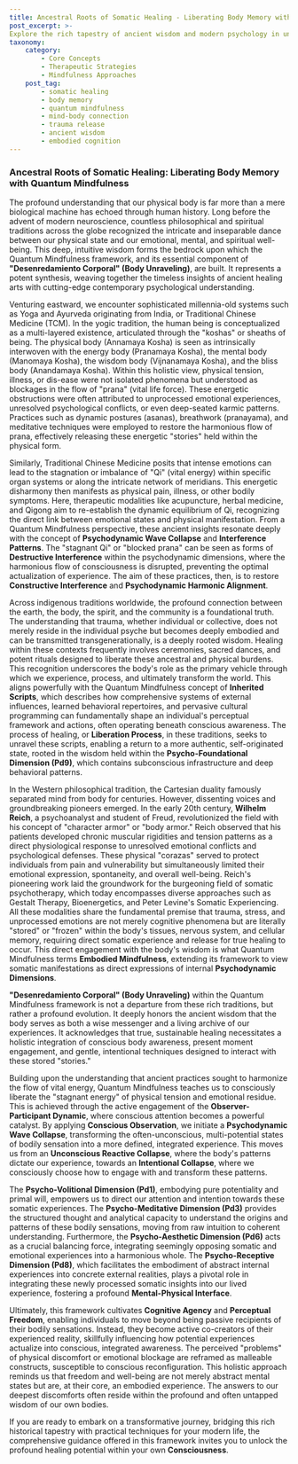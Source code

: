 ```yaml
---
title: Ancestral Roots of Somatic Healing - Liberating Body Memory with Quantum Mindfulness
post_excerpt: >-
Explore the rich tapestry of ancient wisdom and modern psychology in understanding body memory and somatic healing. This article delves into how the Quantum Mindfulness framework, particularly through its concept of 'Desenredamiento Corporal,' offers an evolutionary approach to liberating stored experiences and fostering holistic well-being by actively engaging with the body's profound intelligence.
taxonomy:
    category:
        - Core Concepts
        - Therapeutic Strategies
        - Mindfulness Approaches
    post_tag:
        - somatic healing
        - body memory
        - quantum mindfulness
        - mind-body connection
        - trauma release
        - ancient wisdom
        - embodied cognition
---
```

### Ancestral Roots of Somatic Healing: Liberating Body Memory with Quantum Mindfulness

The profound understanding that our physical body is far more than a mere biological machine has echoed through human history. Long before the advent of modern neuroscience, countless philosophical and spiritual traditions across the globe recognized the intricate and inseparable dance between our physical state and our emotional, mental, and spiritual well-being. This deep, intuitive wisdom forms the bedrock upon which the Quantum Mindfulness framework, and its essential component of **"Desenredamiento Corporal" (Body Unraveling)**, are built. It represents a potent synthesis, weaving together the timeless insights of ancient healing arts with cutting-edge contemporary psychological understanding.

Venturing eastward, we encounter sophisticated millennia-old systems such as Yoga and Ayurveda originating from India, or Traditional Chinese Medicine (TCM). In the yogic tradition, the human being is conceptualized as a multi-layered existence, articulated through the "koshas" or sheaths of being. The physical body (Annamaya Kosha) is seen as intrinsically interwoven with the energy body (Pranamaya Kosha), the mental body (Manomaya Kosha), the wisdom body (Vijnanamaya Kosha), and the bliss body (Anandamaya Kosha). Within this holistic view, physical tension, illness, or dis-ease were not isolated phenomena but understood as blockages in the flow of "prana" (vital life force). These energetic obstructions were often attributed to unprocessed emotional experiences, unresolved psychological conflicts, or even deep-seated karmic patterns. Practices such as dynamic postures (asanas), breathwork (pranayama), and meditative techniques were employed to restore the harmonious flow of prana, effectively releasing these energetic "stories" held within the physical form.

Similarly, Traditional Chinese Medicine posits that intense emotions can lead to the stagnation or imbalance of "Qi" (vital energy) within specific organ systems or along the intricate network of meridians. This energetic disharmony then manifests as physical pain, illness, or other bodily symptoms. Here, therapeutic modalities like acupuncture, herbal medicine, and Qigong aim to re-establish the dynamic equilibrium of Qi, recognizing the direct link between emotional states and physical manifestation. From a Quantum Mindfulness perspective, these ancient insights resonate deeply with the concept of **Psychodynamic Wave Collapse** and **Interference Patterns**. The "stagnant Qi" or "blocked prana" can be seen as forms of **Destructive Interference** within the psychodynamic dimensions, where the harmonious flow of consciousness is disrupted, preventing the optimal actualization of experience. The aim of these practices, then, is to restore **Constructive Interference** and **Psychodynamic Harmonic Alignment**.

Across indigenous traditions worldwide, the profound connection between the earth, the body, the spirit, and the community is a foundational truth. The understanding that trauma, whether individual or collective, does not merely reside in the individual psyche but becomes deeply embodied and can be transmitted transgenerationally, is a deeply rooted wisdom. Healing within these contexts frequently involves ceremonies, sacred dances, and potent rituals designed to liberate these ancestral and physical burdens. This recognition underscores the body's role as the primary vehicle through which we experience, process, and ultimately transform the world. This aligns powerfully with the Quantum Mindfulness concept of **Inherited Scripts**, which describes how comprehensive systems of external influences, learned behavioral repertoires, and pervasive cultural programming can fundamentally shape an individual's perceptual framework and actions, often operating beneath conscious awareness. The process of healing, or **Liberation Process**, in these traditions, seeks to unravel these scripts, enabling a return to a more authentic, self-originated state, rooted in the wisdom held within the **Psycho-Foundational Dimension (Pd9)**, which contains subconscious infrastructure and deep behavioral patterns.

In the Western philosophical tradition, the Cartesian duality famously separated mind from body for centuries. However, dissenting voices and groundbreaking pioneers emerged. In the early 20th century, **Wilhelm Reich**, a psychoanalyst and student of Freud, revolutionized the field with his concept of "character armor" or "body armor." Reich observed that his patients developed chronic muscular rigidities and tension patterns as a direct physiological response to unresolved emotional conflicts and psychological defenses. These physical "corazas" served to protect individuals from pain and vulnerability but simultaneously limited their emotional expression, spontaneity, and overall well-being. Reich's pioneering work laid the groundwork for the burgeoning field of somatic psychotherapy, which today encompasses diverse approaches such as Gestalt Therapy, Bioenergetics, and Peter Levine's Somatic Experiencing. All these modalities share the fundamental premise that trauma, stress, and unprocessed emotions are not merely cognitive phenomena but are literally "stored" or "frozen" within the body's tissues, nervous system, and cellular memory, requiring direct somatic experience and release for true healing to occur. This direct engagement with the body's wisdom is what Quantum Mindfulness terms **Embodied Mindfulness**, extending its framework to view somatic manifestations as direct expressions of internal **Psychodynamic Dimensions**.

**"Desenredamiento Corporal" (Body Unraveling)** within the Quantum Mindfulness framework is not a departure from these rich traditions, but rather a profound evolution. It deeply honors the ancient wisdom that the body serves as both a wise messenger and a living archive of our experiences. It acknowledges that true, sustainable healing necessitates a holistic integration of conscious body awareness, present moment engagement, and gentle, intentional techniques designed to interact with these stored "stories."

Building upon the understanding that ancient practices sought to harmonize the flow of vital energy, Quantum Mindfulness teaches us to consciously liberate the "stagnant energy" of physical tension and emotional residue. This is achieved through the active engagement of the **Observer-Participant Dynamic**, where conscious attention becomes a powerful catalyst. By applying **Conscious Observation**, we initiate a **Psychodynamic Wave Collapse**, transforming the often-unconscious, multi-potential states of bodily sensation into a more defined, integrated experience. This moves us from an **Unconscious Reactive Collapse**, where the body's patterns dictate our experience, towards an **Intentional Collapse**, where we consciously choose how to engage with and transform these patterns.

The **Psycho-Volitional Dimension (Pd1)**, embodying pure potentiality and primal will, empowers us to direct our attention and intention towards these somatic experiences. The **Psycho-Meditative Dimension (Pd3)** provides the structured thought and analytical capacity to understand the origins and patterns of these bodily sensations, moving from raw intuition to coherent understanding. Furthermore, the **Psycho-Aesthetic Dimension (Pd6)** acts as a crucial balancing force, integrating seemingly opposing somatic and emotional experiences into a harmonious whole. The **Psycho-Receptive Dimension (Pd8)**, which facilitates the embodiment of abstract internal experiences into concrete external realities, plays a pivotal role in integrating these newly processed somatic insights into our lived experience, fostering a profound **Mental-Physical Interface**.

Ultimately, this framework cultivates **Cognitive Agency** and **Perceptual Freedom**, enabling individuals to move beyond being passive recipients of their bodily sensations. Instead, they become active co-creators of their experienced reality, skillfully influencing how potential experiences actualize into conscious, integrated awareness. The perceived "problems" of physical discomfort or emotional blockage are reframed as malleable constructs, susceptible to conscious reconfiguration. This holistic approach reminds us that freedom and well-being are not merely abstract mental states but are, at their core, an embodied experience. The answers to our deepest discomforts often reside within the profound and often untapped wisdom of our own bodies.

If you are ready to embark on a transformative journey, bridging this rich historical tapestry with practical techniques for your modern life, the comprehensive guidance offered in this framework invites you to unlock the profound healing potential within your own **Consciousness**.